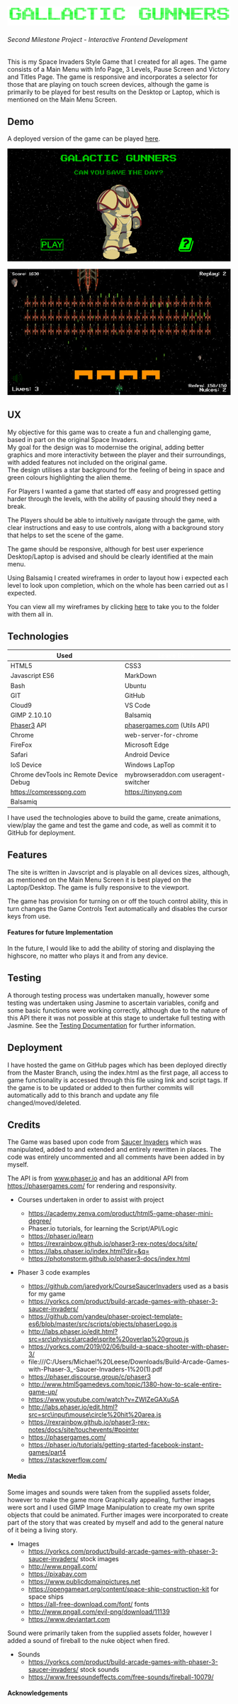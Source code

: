 ![Galactic Gunners](assets/images/ReadMeImages/headerTitle.png)

###### Second Milestone Project - Interactive Frontend Development ######

This is my Space Invaders Style Game that I created for all ages. The game consists of a Main Menu with Info Page, 3 Levels, Pause Screen and Victory and Titles Page.
The game is responsive and incorporates a selector for those that are playing on touch screen devices, although the game is primarily to be played for best results on the Desktop or Laptop, which is mentioned on the Main Menu Screen.


## Demo ##

A deployed version of the game can be played [here](https://michael-leese.github.io/second_milestone_project/).

![Gallactic Gunners Main Menu](assets/images/screenShots/galacticgunnersmenu.png)

![Boss Level on Level 3](assets/images/screenShots/bosslevel.png)

## UX ##

My objective for this game was to create a fun and challenging game, based in part on the original Space Invaders.  
My goal for the design was to modernise the original, adding better graphics and more interactivity between the player and their surroundings, with added features not included on the original game.  
The design utilises a star background for the feeling of being in space and green colours highlighting the alien theme.  

For Players I wanted a game that started off easy and progressed getting harder through the levels, with the ability of pausing should they need a break.

The Players should be able to intuitively navigate through the game, with clear instructions and easy to use controls, along with a background story that helps to set the scene of the game.

The game should be responsive, although for best user experience Desktop/Laptop is advised and should be clearly identified at the main menu.

Using Balsamiq I created wireframes in order to layout how i expected each level to look upon completion, which on the whole has been carried out as I expected.

You can view all my wireframes by clicking [here](/assets/images/wireframes) to take you to the folder with them all in.

## Technologies ##

Used | <span style="color:white">Leave Blank</span>       
---------- | ----------
HTML5 | CSS3
Javascript ES6 | MarkDown
Bash | Ubuntu
GIT | GitHub
Cloud9 | VS Code
GIMP 2.10.10 | Balsamiq
[Phaser3](https://phaser.io) API | [phasergames.com](https://phasergames.com) (Utils API)
Chrome | web-server-for-chrome
FireFox | Microsoft Edge
Safari | Android Device
IoS Device | Windows LapTop
Chrome devTools inc Remote Device Debug | mybrowseraddon.com useragent-switcher
https://compresspng.com | https://tinypng.com
Balsamiq | <span style="color:white">Leave Blank</span> 

I have used the technologies above to build the game, create animations, view/play the game and test the game and code, as well as commit it to GitHub for deployment.

## Features ##

The site is written in Javscript and is playable on all devices sizes, although, as mentioned on the Main Menu Screen it is best played on the Laptop/Desktop. The game is fully responsive to the viewport. 

The game has provision for turning on or off the touch control ability, this in turn changes the Game Controls Text automatically and disables the cursor keys from use.

#### Features for future Implementation ####

In the future, I would like to add the ability of storing and displaying the highscore, no matter who plays it and from any device.

## Testing ##

A thorough testing process was undertaken manually, however some testing was undertaken using Jasmine to ascertain variables, conifg and some basic functions were working correctly, although due to the nature of this API there it was not possible at this stage to undertake full testing with Jasmine.
See the [Testing Documentation](testing/tests.md) for further information.

## Deployment ##

I have hosted the game on GitHub pages which has been deployed directly from the Master Branch, using the index.html as the first page, all access to game functionality is accessed through this file using link and script tags.
If the game is to be updated or added to then further commits will automatically add to this branch and update any file changed/moved/deleted.

## Credits ##

The Game was based upon code from [Saucer Invaders](https://yorkcs.com/product/build-arcade-games-with-phaser-3-saucer-invaders/) which was 
manipulated, added to and extended and entirely rewritten in places. The code was entirely uncommented and all comments have been added in by myself.

The API is from www.phaser.io and has an additional API from https://phasergames.com/ for rendering and responsivity.

*	Courses undertaken in order to assist with project
       *	https://academy.zenva.com/product/html5-game-phaser-mini-degree/
       *	Phaser.io tutorials, for learning the Script/API/Logic
       *    https://phaser.io/learn
       *	https://rexrainbow.github.io/phaser3-rex-notes/docs/site/
       *	https://labs.phaser.io/index.html?dir=&q=
       *	https://photonstorm.github.io/phaser3-docs/index.html 

*	Phaser 3 code examples
       *	https://github.com/jaredyork/CourseSaucerInvaders used as a basis for my game
       *	https://yorkcs.com/product/build-arcade-games-with-phaser-3-saucer-invaders/ 
       *	https://github.com/yandeu/phaser-project-template-es6/blob/master/src/scripts/objects/phaserLogo.js
       *	http://labs.phaser.io/edit.html?src=src\physics\arcade\sprite%20overlap%20group.js 
       *	https://yorkcs.com/2019/02/06/build-a-space-shooter-with-phaser-3/
       *	file:///C:/Users/Michael%20Leese/Downloads/Build-Arcade-Games-with-Phaser-3_-Saucer-Invaders-1%20(1).pdf
       *	https://phaser.discourse.group/c/phaser3 
       *	http://www.html5gamedevs.com/topic/1380-how-to-scale-entire-game-up/
       *	https://www.youtube.com/watch?v=ZWIZeGAXuSA
       *	http://labs.phaser.io/edit.html?src=src\input\mouse\circle%20hit%20area.js
       *	https://rexrainbow.github.io/phaser3-rex-notes/docs/site/touchevents/#pointer
       *	https://phasergames.com/
       *	https://phaser.io/tutorials/getting-started-facebook-instant-games/part4
       *	https://stackoverflow.com/

#### Media ####

Some images and sounds were taken from the supplied assets folder, however to make the game more Graphically appealing, further images were sort and I used GIMP Image Manipulation to create my own sprite objects that could be animated.
Further images were incorporated to create part of the story that was created by myself and add to the general nature of it being a living story.
*	Images
       *	https://yorkcs.com/product/build-arcade-games-with-phaser-3-saucer-invaders/ stock images
       *	http://www.pngall.com/ 
       *	https://pixabay.com 
       *	https://www.publicdomainpictures.net 
       *	https://opengameart.org/content/space-ship-construction-kit for space ships
       *	https://all-free-download.com/font/ fonts
       *	http://www.pngall.com/evil-png/download/11139  
       *	https://www.deviantart.com

Sound were primarily taken from the supplied assets folder, however I added a sound of fireball to the nuke object when fired.

*	Sounds
       *	https://yorkcs.com/product/build-arcade-games-with-phaser-3-saucer-invaders/ stock sounds
       *	https://www.freesoundeffects.com/free-sounds/fireball-10079/


#### Acknowledgements ####






